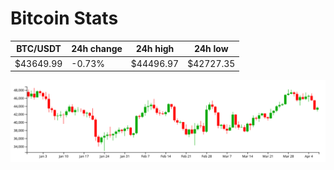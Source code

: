 # Bitcoin Stats

BTC/USDT|24h change|24h high|24h low|
|---|---|---|---|
|$43649.99|-0.73%|$44496.97|$42727.35|

<img src="./chart.svg">
